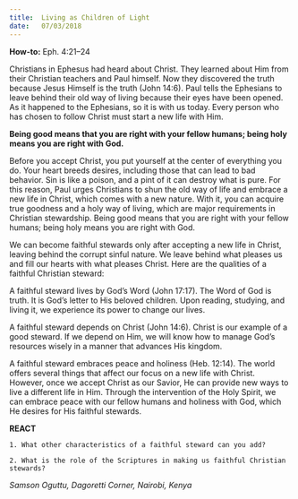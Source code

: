```yaml
---
title:  Living as Children of Light
date:   07/03/2018
---
```


**How-to:** Eph. 4:21–24

Christians in Ephesus had heard about Christ. They learned about Him from their Christian teachers and Paul himself. Now they discovered the truth because Jesus Himself is the truth (John 14:6). Paul tells the Ephesians to leave behind their old way of living because their eyes have been opened. As it happened to the Ephesians, so it is with us today. Every person who has chosen to follow Christ must start a new life with Him.

**Being good means that you are right with your fellow humans; being holy means you are right with God.**

Before you accept Christ, you put yourself at the center of everything you do. Your heart breeds desires, including those that can lead to bad behavior. Sin is like a poison, and a pint of it can destroy what is pure. For this reason, Paul urges Christians to shun the old way of life and embrace a new life in Christ, which comes with a new nature. With it, you can acquire true goodness and a holy way of living, which are major requirements in Christian stewardship. Being good means that you are right with your fellow humans; being holy means you are right with God.

We can become faithful stewards only after accepting a new life in Christ, leaving behind the corrupt sinful nature. We leave behind what pleases us and fill our hearts with what pleases Christ. Here are the qualities of a faithful Christian steward:

A faithful steward lives by God’s Word (John 17:17). The Word of God is truth. It is God’s letter to His beloved children. Upon reading, studying, and living it, we experience its power to change our lives.

A faithful steward depends on Christ (John 14:6). Christ is our example of a good steward. If we depend on Him, we will know how to manage God’s resources wisely in a manner that advances His kingdom.

A faithful steward embraces peace and holiness (Heb. 12:14). The world offers several things that affect our focus on a new life with Christ. However, once we accept Christ as our Savior, He can provide new ways to live a different life in Him. Through the intervention of the Holy Spirit, we can embrace peace with our fellow humans and holiness with God, which He desires for His faithful stewards.

**REACT**

`1. What other characteristics of a faithful steward can you add?`

`2. What is the role of the Scriptures in making us faithful Christian stewards?`

_Samson Oguttu, Dagoretti Corner, Nairobi, Kenya_